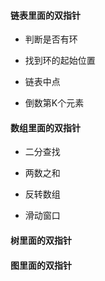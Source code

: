 #### 链表里面的双指针

- 判断是否有环

- 找到环的起始位置

- 链表中点

- 倒数第K个元素


#### 数组里面的双指针

- 二分查找
  
- 两数之和

- 反转数组

- 滑动窗口

#### 树里面的双指针



#### 图里面的双指针